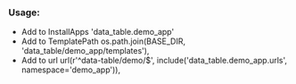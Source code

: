 ### Usage:
* Add to InstallApps 'data_table.demo_app'
* Add to TemplatePath os.path.join(BASE_DIR, 'data_table/demo_app/templates'),
* Add to url url(r'^data-table/demo/$', include('data_table.demo_app.urls', namespace='demo_app')),
